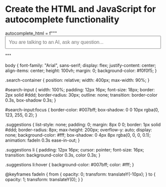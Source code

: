 # Create the HTML and JavaScript for autocomplete functionality
autocomplete_html = f"""
<input type="text" id="autocomplete" list="suggestions" placeholder="You are talking to an AI, ask any question..." style="width: 100%; padding: 10px; font-size: 16px;" onkeydown="if (event.key === 'Enter') onEnterPress()">
<datalist id="suggestions">
    {''.join([f'<option value="{suggestion}"></option>' for suggestion in suggestions])}
</datalist>

<script>
    function onEnterPress() {{
        var input = document.getElementById('autocomplete').value;
        var hiddenField = window.parent.document.getElementById('hidden_input');
        hiddenField.value = input;
        hiddenField.dispatchEvent(new Event('input', {{ bubbles: true }}));
    }}
</script>
"""


body {
  font-family: "Arial", sans-serif;
  display: flex;
  justify-content: center;
  align-items: center;
  height: 100vh;
  margin: 0;
  background-color: #f0f0f5;
}

.search-container {
  position: relative;
  width: 400px;
  max-width: 90%;
}

#search-input {
  width: 100%;
  padding: 12px 16px;
  font-size: 18px;
  border: 2px solid #ddd;
  border-radius: 30px;
  outline: none;
  transition: border-color 0.3s, box-shadow 0.3s;
}

#search-input:focus {
  border-color: #007bff;
  box-shadow: 0 0 10px rgba(0, 123, 255, 0.2);
}

.suggestions {
  list-style: none;
  padding: 0;
  margin: 8px 0 0;
  border: 1px solid #ddd;
  border-radius: 8px;
  max-height: 200px;
  overflow-y: auto;
  display: none;
  background-color: #fff;
  box-shadow: 0 4px 8px rgba(0, 0, 0, 0.1);
  animation: fadeIn 0.3s ease-in-out;
}

.suggestions li {
  padding: 12px 16px;
  cursor: pointer;
  font-size: 16px;
  transition: background-color 0.3s, color 0.3s;
}

.suggestions li:hover {
  background-color: #007bff;
  color: #fff;
}

@keyframes fadeIn {
  from {
    opacity: 0;
    transform: translateY(-10px);
  }
  to {
    opacity: 1;
    transform: translateY(0);
  }
}
